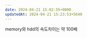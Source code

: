 ```yaml
---
date: 2024-04-21 15:02:55+0000
updatedAt: 2024-04-21 15:23:53+5640
---
```

memory와 hdd의 속도차이는 약 100배